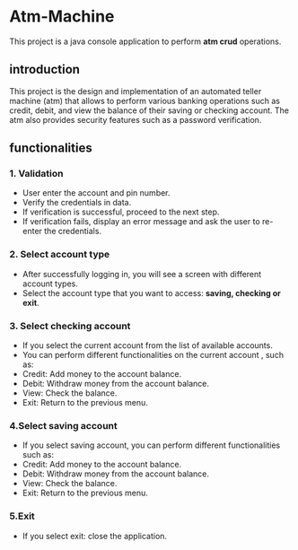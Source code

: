 # Atm-Machine
This project is a java console application to perform **atm crud** operations.
## introduction
This project is the design and implementation of an automated teller machine (atm) that allows to perform various banking operations such as credit, debit, and view the balance of their saving or checking account.
The atm also provides security features such as a password verification.
## functionalities
### 1. Validation
* User enter the account and pin number.
* Verify the credentials in data.
* If verification is successful, proceed to the next step.
* If verification fails, display an error message and ask the user to re-enter the credentials.
### 2. Select account type 
* After successfully logging in, you will see a screen with different account types.
* Select the account type that you want to access: **saving, checking or exit**.
### 3. Select checking account
* If you select the current account from the list of available accounts.
* You can perform different functionalities on the current account , such as:
* Credit: Add money to the account balance.
* Debit: Withdraw money from the account balance.
* View: Check the balance.
* Exit: Return to the previous menu.
### 4.Select saving account
* If you select saving account, you can perform different functionalities such as:
*  Credit: Add money to the account balance.
* Debit: Withdraw money from the account balance.
* View: Check the balance.
* Exit: Return to the previous menu.
### 5.Exit 
* If you select exit: close the application.
